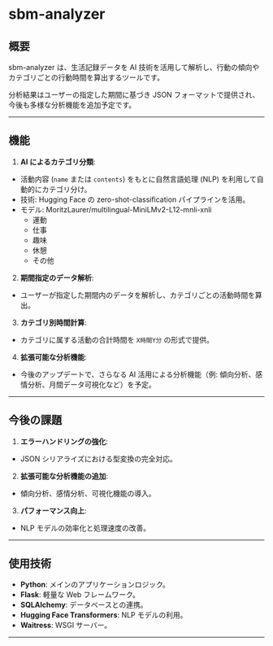 # **sbm-analyzer**

## **概要**

sbm-analyzer は、生活記録データを AI 技術を活用して解析し、行動の傾向やカテゴリごとの行動時間を算出するツールです。

分析結果はユーザーの指定した期間に基づき JSON フォーマットで提供され、今後も多様な分析機能を追加予定です。

---

## **機能**

1. **AI によるカテゴリ分類**:

- 活動内容 (`name` または `contents`) をもとに自然言語処理 (NLP) を利用して自動的にカテゴリ分け。
- 技術: Hugging Face の zero-shot-classification パイプラインを活用。
- モデル: MoritzLaurer/multilingual-MiniLMv2-L12-mnli-xnli
  - 運動
  - 仕事
  - 趣味
  - 休憩
  - その他

2. **期間指定のデータ解析**:

- ユーザーが指定した期間内のデータを解析し、カテゴリごとの活動時間を算出。

3. **カテゴリ別時間計算**:

- カテゴリに属する活動の合計時間を `X時間Y分` の形式で提供。

4. **拡張可能な分析機能**:

- 今後のアップデートで、さらなる AI 活用による分析機能（例: 傾向分析、感情分析、月間データ可視化など）を予定。

---

## **今後の課題**

1. **エラーハンドリングの強化**:

- JSON シリアライズにおける型変換の完全対応。

2. **拡張可能な分析機能の追加**:

- 傾向分析、感情分析、可視化機能の導入。

3. **パフォーマンス向上**:

- NLP モデルの効率化と処理速度の改善。

---

## **使用技術**

- **Python**: メインのアプリケーションロジック。
- **Flask**: 軽量な Web フレームワーク。
- **SQLAlchemy**: データベースとの連携。
- **Hugging Face Transformers**: NLP モデルの利用。
- **Waitress**: WSGI サーバー。

---
